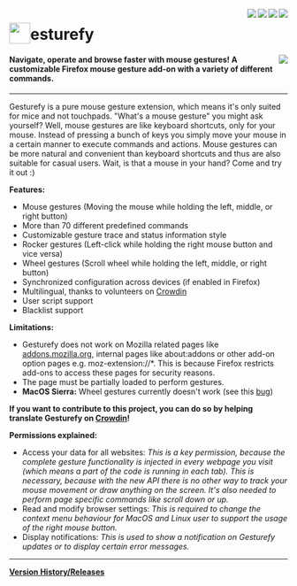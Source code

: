 [<img align="right" src="https://img.shields.io/amo/stars/gesturefy.svg">](https://addons.mozilla.org/firefox/addon/gesturefy/reviews/)
[<img align="right" src="https://img.shields.io/amo/users/gesturefy.svg">](https://addons.mozilla.org/firefox/addon/gesturefy/statistics)
[<img align="right" src="https://img.shields.io/github/release/robbendebiene/gesturefy.svg">](https://github.com/Robbendebiene/Gesturefy/releases)
[<img align="right" src="https://img.shields.io/github/license/robbendebiene/gesturefy.svg">](https://github.com/Robbendebiene/Gesturefy/blob/master/LICENSE)


# <sub><img src="https://github.com/Robbendebiene/Gesturefy/blob/master/src/resources/img/iconx48.png" height="38" width="38"></sub>esturefy


#### [<img align="right" src="https://addons.cdn.mozilla.net/static/img/addons-buttons/AMO-button_2.png">](https://addons.mozilla.org/firefox/addon/gesturefy/) Navigate, operate and browse faster with mouse gestures! A customizable Firefox mouse gesture add-on with a variety of different commands.


***

Gesturefy is a pure mouse gesture extension, which means it's only suited for mice and not touchpads. "What's a mouse gesture" you might ask yourself? Well, mouse gestures are like keyboard shortcuts, only for your mouse. Instead of pressing a bunch of keys you simply move your mouse in a certain manner to execute commands and actions. Mouse gestures can be more natural and convenient than keyboard shortcuts and thus are also suitable for casual users. Wait, is that a mouse in your hand? Come and try it out :)

**Features:**

 - Mouse gestures (Moving the mouse while holding the left, middle, or right button)
 - More than 70 different predefined commands
 - Customizable gesture trace and status information style
 - Rocker gestures (Left-click while holding the right mouse button and vice versa)
 - Wheel gestures (Scroll wheel while holding the left, middle, or right button)
 - Synchronized configuration across devices (if enabled in Firefox)
 - Multilingual, thanks to volunteers on [Crowdin](https://crowdin.com/project/gesturefy)
 - User script support
 - Blacklist support

**Limitations:**

 - Gesturefy does not work on Mozilla related pages like [addons.mozilla.org](https://addons.mozilla.org), internal pages like about:addons or other add-on option pages e.g. moz-extension://*. This is because Firefox restricts add-ons to access these pages for security reasons.
 - The page must be partially loaded to perform gestures.
 - **MacOS Sierra:** Wheel gestures currently doesn't work (see this [bug](https://bugzilla.mozilla.org/show_bug.cgi?id=1424893))


**If you want to contribute to this project, you can do so by helping translate Gesturefy on [Crowdin](https://crowdin.com/project/gesturefy)!**

**Permissions explained:**

 - Access your data for all websites: *This is a key permission, because the complete gesture functionality is injected in every webpage you visit (which means a part of the code is running in each tab). This is necessary, because with the new API there is no other way to track your mouse movement or draw anything on the screen. It's also needed to perform page specific commands like scroll down or up.*
 - Read and modify browser settings:  *This is required to change the context menu behaviour for MacOS and Linux user to support the usage of the right mouse button.*
 - Display notifications: *This is used to show a notification on Gesturefy updates or to display certain error messages.*


***

**[Version History/Releases](https://github.com/Robbendebiene/Gesturefy/releases)**
